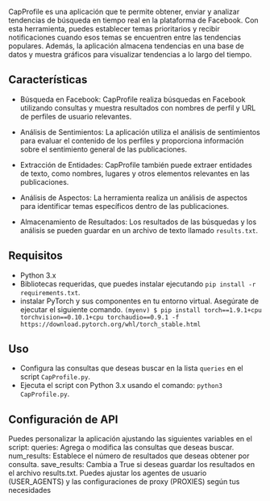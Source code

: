 CapProfile es una aplicación que te permite obtener, enviar y analizar tendencias de búsqueda en tiempo real en la plataforma de Facebook. Con esta herramienta, puedes establecer temas prioritarios y recibir notificaciones cuando esos temas se encuentren entre las tendencias populares. Además, la aplicación almacena tendencias en una base de datos y muestra gráficos para visualizar tendencias a lo largo del tiempo.

## Características

- Búsqueda en Facebook: CapProfile realiza búsquedas en Facebook utilizando consultas y muestra resultados con nombres de perfil y URL de perfiles de usuario relevantes.

- Análisis de Sentimientos: La aplicación utiliza el análisis de sentimientos para evaluar el contenido de los perfiles y proporciona información sobre el sentimiento general de las publicaciones.

- Extracción de Entidades: CapProfile también puede extraer entidades de texto, como nombres, lugares y otros elementos relevantes en las publicaciones.

- Análisis de Aspectos: La herramienta realiza un análisis de aspectos para identificar temas específicos dentro de las publicaciones.

- Almacenamiento de Resultados: Los resultados de las búsquedas y los análisis se pueden guardar en un archivo de texto llamado `results.txt`.

## Requisitos
- Python 3.x
- Bibliotecas requeridas, que puedes instalar ejecutando `pip install -r requirements.txt`.
- instalar PyTorch y sus componentes en tu entorno virtual. Asegúrate de ejecutar el siguiente comando.
`(myenv) $ pip install torch==1.9.1+cpu torchvision==0.10.1+cpu torchaudio==0.9.1 -f https://download.pytorch.org/whl/torch_stable.html`

## Uso

-  Configura las consultas que deseas buscar en la lista `queries` en el script `CapProfile.py`.
-  Ejecuta el script con Python 3.x usando el comando: `python3 CapProfile.py`.

## Configuración de API

Puedes personalizar la aplicación ajustando las siguientes variables en el script:
queries: Agrega o modifica las consultas que deseas buscar.
num_results: Establece el número de resultados que deseas obtener por consulta.
save_results: Cambia a True si deseas guardar los resultados en el archivo results.txt.
Puedes ajustar los agentes de usuario (USER_AGENTS) y las configuraciones de proxy (PROXIES) según tus necesidades
